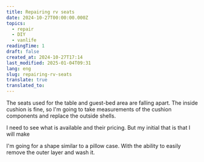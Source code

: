 ```yaml
---
title: Repairing rv seats
date: 2024-10-27T00:00:00.000Z
topics:
  - repair
  - DIY
  - vanlife
readingTime: 1
draft: false
created_at: 2024-10-27T17:14
last_modified: 2025-01-04T09:31
lang: eng
slug: repairing-rv-seats
translate: true
translated_to: 
---
```


The seats used for the table and guest-bed area are falling apart. The inside cushion is fine, so I'm going to take measurements of the cushion components and replace the outside shells.

I need to see what is available and their pricing. But my initial that is that I will make

I'm going for a shape similar to a pillow case. With the ability to easily remove the outer layer and wash it.
